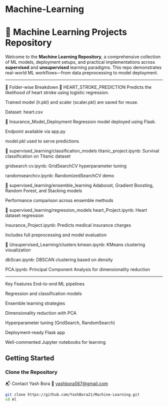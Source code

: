 ﻿# Machine-Learning
# 🧠 Machine Learning Projects Repository

Welcome to the **Machine Learning  Repository**, a comprehensive collection of ML models, deployment setups, and practical implementations across **supervised** and **unsupervised** learning paradigms. This repo demonstrates real-world ML workflows—from data preprocessing to model deployment.

---

📁 Folder-wise Breakdown
🔹 HEART_STROKE_PREDICTION
Predicts the likelihood of heart stroke using logistic regression.

Trained model (lr.pkl) and scaler (scaler.pkl) are saved for reuse.

Dataset: heart.csv

🔹 Insurance_Model_Deployment
Regression model deployed using Flask.

Endpoint available via app.py

model.pkl used to serve predictions

🔹 supervised_learning/classification_models
titanic_project.ipynb: Survival classification on Titanic dataset

gridsearch cv.ipynb: GridSearchCV hyperparameter tuning

randomsearchcv.ipynb: RandomizedSearchCV demo

🔹 supervised_learning/ensemble_learning
Adaboost, Gradient Boosting, Random Forest, and Stacking models

Performance comparison across ensemble methods

🔹 supervised_learning/regression_models
heart_Project.ipynb: Heart dataset regression

lnsurance_Project.ipynb: Predicts medical insurance charges

Includes full preprocessing and model evaluation

🔹 Unsupervised_Learning/clusters
kmean.ipynb: KMeans clustering visualization

dbScan.ipynb: DBSCAN clustering based on density

PCA.ipynb: Principal Component Analysis for dimensionality reduction


---
Key Features
End-to-end ML pipelines

Regression and classification models

Ensemble learning strategies

Dimensionality reduction with PCA

Hyperparameter tuning (GridSearch, RandomSearch)

Deployment-ready Flask app

Well-commented Jupyter notebooks for learning

##  Getting Started

###  Clone the Repository

📬 Contact
Yash Bora
📧 yashbora567@gmail.com

```bash
git clone https://github.com/YashBora21/Machine-Learning.git
cd ml


